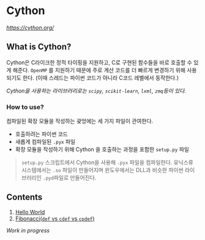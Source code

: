 # Cython

*https://cython.org/*



## What is Cython?

Cython은 C라이크한 정적 타이핑을 지원하고, C로 구현된 함수들을 바로 호출할 수 있게 해준다. `OpenMP` 를 지원하기 때문에 주로 계산 코드를 더 빠르게 변경하기 위해 사용되기도 한다. (이때 스레드는 파이썬 코드가 아니라 C코드 레벨에서 동작한다.)

*Cython을 사용하는 라이브러리로는 `scipy`, `scikit-learn`, `lxml`, `zmq`등이 있다.*



### How to use?

컴파일된 확장 모듈을 작성하는 괒엉에는 세 가지 파일이 관여한다.

* 호출하려는 파이썬 코드
* 새롭게 컴파일된 `.pyx` 파일
* 확장 모듈을 작성하기 위해 Cython 을 호출하는 과정을 포함한 `setup.py` 파일

> `setup.py` 스크립트에서 Cython을 사용해 `.pyx` 파일을 컴파일한다. 유닉스류 시스템에서는 `.so` 파일이 만들어지며 윈도우에서는 DLL과 비슷한 파이썬 라이브러리인 `.pyd`파일로 만들어진다.



## Contents

1. [Hello World](./hello)
2. [Fibonacci(`def` vs `cdef` vs `cpdef`)](./fibonacci)

*Work in progress*

